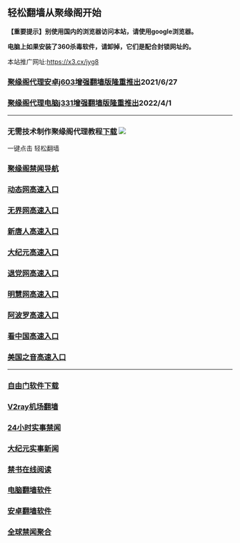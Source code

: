 ## 轻松翻墙从聚缘阁开始

**【重要提示】别使用国内的浏览器访问本站，请使用google浏览器。**

**电脑上如果安装了360杀毒软件，请卸掉，它们是配合封锁网址的。**

本站推广网址:https://x3.cx/jyg8

### [聚缘阁代理安卓j603增强翻墙版隆重推出](https://gitlab.com/juyuange/2/-/raw/master/j603.apk)2021/6/27

### [聚缘阁代理电脑j331增强翻墙版隆重推出](https://gitlab.com/j25414/jyg/-/raw/master/j331.apk)2022/4/1

***



### 无需技术制作聚缘阁代理教程[下载](https://gitlab.com/j25414/jyg/-/raw/master/jygdl.rar)  ![](http://daohang.juyuange.eu.org/j2.gif)

一键点击 轻松翻墙

### [聚缘阁禁闻导航](https://25845.zbac1.gq/aaaoo/j20e)

### [动态网高速入口](https://25845.zbac1.gq/32654/u44774p)

### [无界网高速入口](https://25845.zbac1.gq/32654/u12t)

### [新唐人高速入口](https://25845.zbac1.gq/32654/t5t)

### [大纪元高速入口](https://25845.zbac1.gq/32654/g7t)

### [退党网高速入口](https://25845.zbac1.gq/32654/d8g)

### [明慧网高速入口](https://25845.zbac1.gq/32654/e3g)

### [阿波罗高速入口](https://25845.zbac1.gq/32654/e13a)

### [看中国高速入口](https://25845.zbac1.gq/32654/e11n)

### [美国之音高速入口](https://25845.zbac1.gq/32654/e18m)

***






### [自由门软件下载](https://git.io/skyfree)

### [V2ray机场翻墙](https://github.com/bannedbook/fanqiang/wiki/V2ray%E6%9C%BA%E5%9C%BA)

### [24小时实事禁闻](https://github.com/fyvn2199/djy/blob/master/gb/n24hr.md?dfh#1)

### [大纪元实事新闻](https://github.com/fyvn2199/djy/blob/master/gb/nsc413.md?dfh#1)

### [禁书在线阅读](https://github.com/txyzum203/djy/blob/master/gb/9p.md?flntdtv#1)

### [电脑翻墙软件](https://github.com/Alvin9999/new-pac/wiki)

### [安卓翻墙软件](https://git.io/afq)

### [全球禁闻聚合](https://github.com/gfw-breaker/banned-news1/blob/master/README.md)













